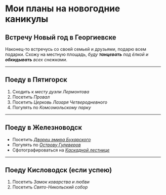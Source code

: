 # Мои планы на новогодние каникулы

## Встречу Новый год в Георгиевске
Наконец-то встречусь со своей семьей и друзьями, подарю всем подарки. Схожу на местную площадь, _буду **танцевать** под ёлкой и **обкидывать** всех снежками_.

---
## Поеду в Пятигорск
1. Сходить к *месту дуэли Лермонтова*
2. Посетить *Провал*
3. Посетить *Церковь Лазаря Четверодневного*
4. Погулять по *Комсомольскому парку*

---
## Поеду в Железноводск
* Посетить [*Дворец эмира Бухарского*](https://www.tripadvisor.ru/Attraction_Review-g2387225-d9813884-Reviews-Palace_of_the_Emir_of_Bukhara-Zheleznovodsk_Stavropol_Krai_North_Caucasian_Distr.html)
* Погулять по [*Острову Гулеверов*](https://sportishka.com/turizm/15182-ostrov-gulliverov-zheleznovodsk.html)
* Сфотографироваться на [*Каскадной лестнице*](https://www.tourister.ru/world/europe/russia/city/zheleznovodsk/placeofinterest/26539/responses/6714)

---
## Поеду Кисловодск (если успею)
1. Посетить *Замок коварства и любви*
2. Посетить *Свято-Никольский собор*


